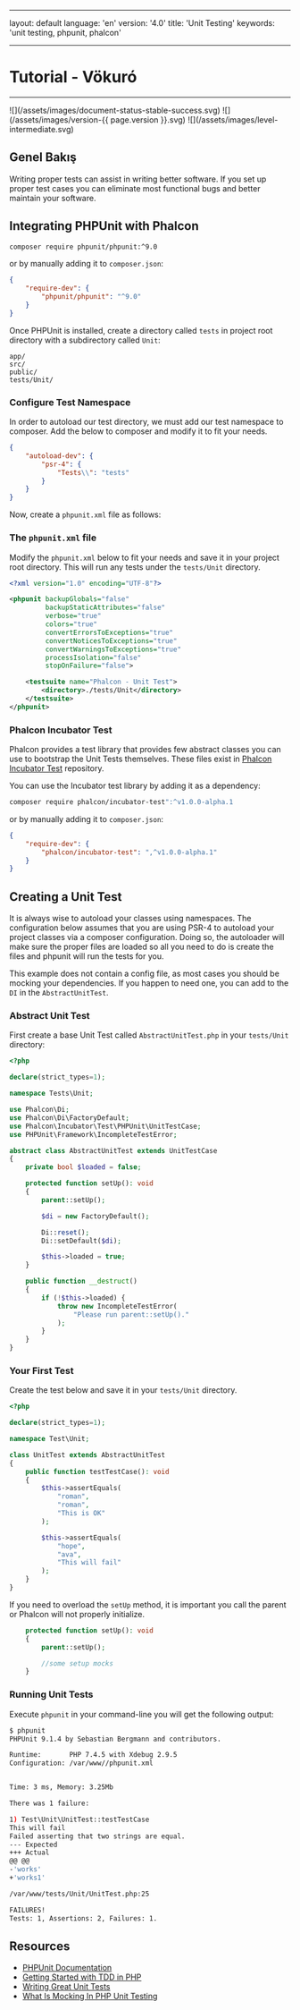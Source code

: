 - - -
layout: default language: 'en' version: '4.0' title: 'Unit Testing' keywords: 'unit testing, phpunit, phalcon'
- - -
# Tutorial - Vökuró
<hr />
![](/assets/images/document-status-stable-success.svg) ![](/assets/images/version-{{ page.version }}.svg) ![](/assets/images/level-intermediate.svg)

## Genel Bakış

Writing proper tests can assist in writing better software. If you set up proper test cases you can eliminate most functional bugs and better maintain your software.

## Integrating PHPUnit with Phalcon

```bash
composer require phpunit/phpunit:^9.0
```

or by manually adding it to `composer.json`:

```json
{
    "require-dev": {
        "phpunit/phpunit": "^9.0"
    }
}
```

Once PHPUnit is installed, create a directory called `tests` in project root directory with a subdirectory called `Unit`:

```
app/
src/
public/
tests/Unit/
```

### Configure Test Namespace

In order to autoload our test directory, we must add our test namespace to composer. Add the below to composer and modify it to fit your needs.

```json
{
    "autoload-dev": {
        "psr-4": {
            "Tests\\": "tests"
        }
    }
}
```

Now, create a `phpunit.xml` file as follows:

### The `phpunit.xml` file

Modify the `phpunit.xml` below to fit your needs and save it in your project root directory. This will run any tests under the `tests/Unit` directory.

```xml
<?xml version="1.0" encoding="UTF-8"?>

<phpunit backupGlobals="false"
         backupStaticAttributes="false"
         verbose="true"
         colors="true"
         convertErrorsToExceptions="true"
         convertNoticesToExceptions="true"
         convertWarningsToExceptions="true"
         processIsolation="false"
         stopOnFailure="false">

    <testsuite name="Phalcon - Unit Test">
        <directory>./tests/Unit</directory>
    </testsuite>
</phpunit>
```

### Phalcon Incubator Test

Phalcon provides a test library that provides few abstract classes you can use to bootstrap the Unit Tests themselves. These files exist in [Phalcon Incubator Test](https://github.com/phalcon/incubator-test) repository.

You can use the Incubator test library by adding it as a dependency:

```bash
composer require phalcon/incubator-test":^v1.0.0-alpha.1
```

or by manually adding it to `composer.json`:

```json
{
    "require-dev": {
        "phalcon/incubator-test": ",^v1.0.0-alpha.1"
    }
}
```

## Creating a Unit Test

It is always wise to autoload your classes using namespaces. The configuration below assumes that you are using PSR-4 to autoload your project classes via a composer configuration. Doing so, the autoloader will make sure the proper files are loaded so all you need to do is create the files and phpunit will run the tests for you.

This example does not contain a config file, as most cases you should be mocking your dependencies. If you happen to need one, you can add to the `DI` in the `AbstractUnitTest`.

### Abstract Unit Test
First create a base Unit Test called `AbstractUnitTest.php` in your `tests/Unit` directory:

```php
<?php

declare(strict_types=1);

namespace Tests\Unit;

use Phalcon\Di;
use Phalcon\Di\FactoryDefault;
use Phalcon\Incubator\Test\PHPUnit\UnitTestCase;
use PHPUnit\Framework\IncompleteTestError;

abstract class AbstractUnitTest extends UnitTestCase
{
    private bool $loaded = false;

    protected function setUp(): void
    {
        parent::setUp();

        $di = new FactoryDefault();

        Di::reset();
        Di::setDefault($di);

        $this->loaded = true;
    }

    public function __destruct()
    {
        if (!$this->loaded) {
            throw new IncompleteTestError(
                "Please run parent::setUp()."
            );
        }
    }
}
```

### Your First Test

Create the test below and save it in your `tests/Unit` directory.

```php
<?php

declare(strict_types=1);

namespace Test\Unit;

class UnitTest extends AbstractUnitTest
{
    public function testTestCase(): void
    {
        $this->assertEquals(
            "roman",
            "roman",
            "This is OK"
        );

        $this->assertEquals(
            "hope",
            "ava",
            "This will fail"
        );
    }
}
```

If you need to overload the `setUp` method, it is important you call the parent or Phalcon will not properly initialize.
```php
    protected function setUp(): void
    {
        parent::setUp();

        //some setup mocks
    }

```

### Running Unit Tests

Execute `phpunit` in your command-line you will get the following output:

```bash
$ phpunit
PHPUnit 9.1.4 by Sebastian Bergmann and contributors.

Runtime:       PHP 7.4.5 with Xdebug 2.9.5
Configuration: /var/www//phpunit.xml


Time: 3 ms, Memory: 3.25Mb

There was 1 failure:

1) Test\Unit\UnitTest::testTestCase
This will fail
Failed asserting that two strings are equal.
--- Expected
+++ Actual
@@ @@
-'works'
+'works1'

/var/www/tests/Unit/UnitTest.php:25

FAILURES!
Tests: 1, Assertions: 2, Failures: 1.
```

## Resources
- [PHPUnit Documentation](https://phpunit.de/documentation.html)
- [Getting Started with TDD in PHP](https://www.sitepoint.com/re-introducing-phpunit-getting-started-tdd-php/)
- [Writing Great Unit Tests](http://blog.stevensanderson.com/2009/08/24/writing-great-unit-tests-best-and-worst-practises/)
- [What Is Mocking In PHP Unit Testing](https://www.clariontech.com/blog/what-is-mocking-in-php-unit-testing)
